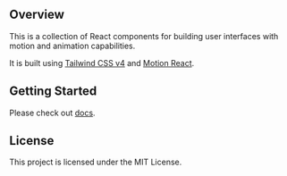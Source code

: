 ## Overview

This is a collection of React components for building user interfaces with motion and animation capabilities.

It is built using [Tailwind CSS v4](https://tailwindcss.com/docs/v4-beta) and [Motion React](https://motion.dev).

## Getting Started

Please check out [docs](https://starui.link/docs/getting-started/installation).

## License

This project is licensed under the MIT License.
